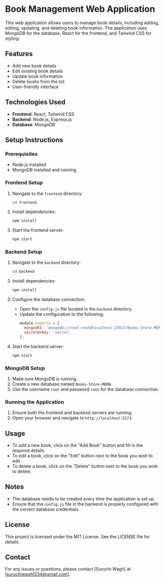 # Book Management Web Application

This web application allows users to manage book details, including adding, editing, updating, and deleting book information. The application uses MongoDB for the database, React for the frontend, and Tailwind CSS for styling.

## Features

- Add new book details
- Edit existing book details
- Update book information
- Delete books from the list
- User-friendly interface

## Technologies Used

- **Frontend**: React, Tailwind CSS
- **Backend**: Node.js, Express.js
- **Database**: MongoDB

## Setup Instructions

### Prerequisites

- Node.js installed
- MongoDB installed and running

### Frontend Setup

1. Navigate to the `frontend` directory:
    ```bash
    cd frontend
    ```

2. Install dependencies:
    ```bash
    npm install
    ```

3. Start the frontend server:
    ```bash
    npm start
    ```

### Backend Setup

1. Navigate to the `backend` directory:
    ```bash
    cd backend
    ```

2. Install dependencies:
    ```bash
    npm install
    ```

3. Configure the database connection:
    - Open the `config.js` file located in the `backend` directory.
    - Update the configuration to the following:
      ```javascript
      module.exports = {
        mongoURI: 'mongodb://root:root@localhost:27017/Books-Store-MERN',
        secretOrKey: 'secret'
      };
      ```

4. Start the backend server:
    ```bash
    npm start
    ```

### MongoDB Setup

1. Make sure MongoDB is running.
2. Create a new database named `Books-Store-MERN`.
3. Use the username `root` and password `root` for the database connection.

### Running the Application

1. Ensure both the frontend and backend servers are running.
2. Open your browser and navigate to `http://localhost:5173`.

## Usage

- To add a new book, click on the "Add Book" button and fill in the required details.
- To edit a book, click on the "Edit" button next to the book you wish to edit.
- To delete a book, click on the "Delete" button next to the book you wish to delete.

## Notes

- The database needs to be created every time the application is set up.
- Ensure that the `config.js` file in the backend is properly configured with the correct database credentials.

## License

This project is licensed under the MIT License. See the LICENSE file for details.

## Contact

For any issues or questions, please contact [Suruchi Wagh] at [suruchiwagh1234@gmail.com].

